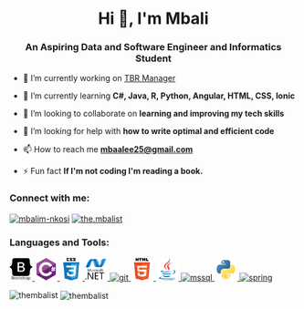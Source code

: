 <h1 align="center">Hi 👋, I'm Mbali</h1>
<h3 align="center">An Aspiring Data and Software Engineer and Informatics Student</h3>

- 🔭 I’m currently working on [TBR Manager](https://github.com/TheMbalist/TBRManagerAPI)

- 🌱 I’m currently learning **C#, Java, R, Python, Angular, HTML, CSS, Ionic**

- 👯 I’m looking to collaborate on **learning and improving my tech skills**

- 🤝 I’m looking for help with **how to write optimal and efficient code**

- 📫 How to reach me **mbaalee25@gmail.com**

- ⚡ Fun fact **If I'm not coding I'm reading a book.**

<h3 align="left">Connect with me:</h3>
<p align="left">
<a href="https://linkedin.com/in/mbalim-nkosi" target="blank"><img align="center" src="https://raw.githubusercontent.com/rahuldkjain/github-profile-readme-generator/master/src/images/icons/Social/linked-in-alt.svg" alt="mbalim-nkosi" height="30" width="40" /></a>
<a href="https://instagram.com/the.mbalist" target="blank"><img align="center" src="https://raw.githubusercontent.com/rahuldkjain/github-profile-readme-generator/master/src/images/icons/Social/instagram.svg" alt="the.mbalist" height="30" width="40" /></a>
</p>

<h3 align="left">Languages and Tools:</h3>
<p align="left"> <a href="https://getbootstrap.com" target="_blank" rel="noreferrer"> <img src="https://raw.githubusercontent.com/devicons/devicon/master/icons/bootstrap/bootstrap-plain-wordmark.svg" alt="bootstrap" width="40" height="40"/> </a> <a href="https://www.w3schools.com/cs/" target="_blank" rel="noreferrer"> <img src="https://raw.githubusercontent.com/devicons/devicon/master/icons/csharp/csharp-original.svg" alt="csharp" width="40" height="40"/> </a> <a href="https://www.w3schools.com/css/" target="_blank" rel="noreferrer"> <img src="https://raw.githubusercontent.com/devicons/devicon/master/icons/css3/css3-original-wordmark.svg" alt="css3" width="40" height="40"/> </a> <a href="https://dotnet.microsoft.com/" target="_blank" rel="noreferrer"> <img src="https://raw.githubusercontent.com/devicons/devicon/master/icons/dot-net/dot-net-original-wordmark.svg" alt="dotnet" width="40" height="40"/> </a> <a href="https://git-scm.com/" target="_blank" rel="noreferrer"> <img src="https://www.vectorlogo.zone/logos/git-scm/git-scm-icon.svg" alt="git" width="40" height="40"/> </a> <a href="https://www.w3.org/html/" target="_blank" rel="noreferrer"> <img src="https://raw.githubusercontent.com/devicons/devicon/master/icons/html5/html5-original-wordmark.svg" alt="html5" width="40" height="40"/> </a> <a href="https://www.java.com" target="_blank" rel="noreferrer"> <img src="https://raw.githubusercontent.com/devicons/devicon/master/icons/java/java-original.svg" alt="java" width="40" height="40"/> </a> <a href="https://www.microsoft.com/en-us/sql-server" target="_blank" rel="noreferrer"> <img src="https://www.svgrepo.com/show/303229/microsoft-sql-server-logo.svg" alt="mssql" width="40" height="40"/> </a> <a href="https://www.python.org" target="_blank" rel="noreferrer"> <img src="https://raw.githubusercontent.com/devicons/devicon/master/icons/python/python-original.svg" alt="python" width="40" height="40"/> </a> <a href="https://spring.io/" target="_blank" rel="noreferrer"> <img src="https://www.vectorlogo.zone/logos/springio/springio-icon.svg" alt="spring" width="40" height="40"/> </a> </p>

<p><img align="left" src="https://github-readme-stats.vercel.app/api/top-langs?username=thembalist&show_icons=true&locale=en&layout=compact" alt="thembalist" /></p>

<p>&nbsp;<img align="center" src="https://github-readme-stats.vercel.app/api?username=thembalist&show_icons=true&locale=en" alt="thembalist" /></p>


<!---
TheMbalist/TheMbalist is a ✨ special ✨ repository because its `README.md` (this file) appears on your GitHub profile.
You can click the Preview link to take a look at your changes.
--->
